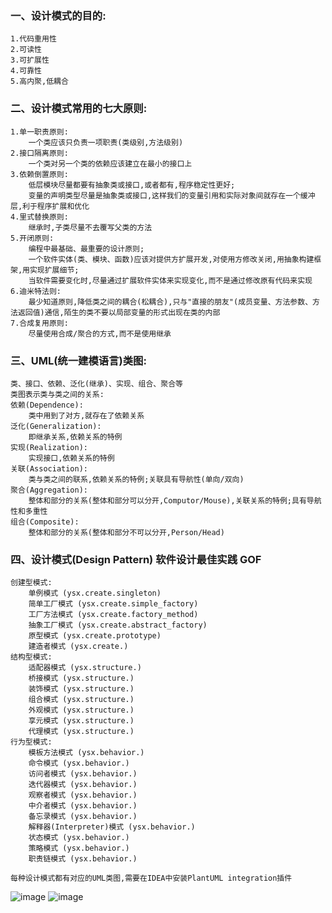 ### 一、设计模式的目的:
````
1.代码重用性
2.可读性
3.可扩展性
4.可靠性
5.高内聚,低耦合
````

### 二、设计模式常用的七大原则:
````
1.单一职责原则:
    一个类应该只负责一项职责(类级别,方法级别)
2.接口隔离原则:
    一个类对另一个类的依赖应该建立在最小的接口上
3.依赖倒置原则:
    低层模块尽量都要有抽象类或接口,或者都有,程序稳定性更好;
    变量的声明类型尽量是抽象类或接口,这样我们的变量引用和实际对象间就存在一个缓冲层,利于程序扩展和优化
4.里式替换原则:
    继承时,子类尽量不去覆写父类的方法
5.开闭原则:
    编程中最基础、最重要的设计原则;
    一个软件实体(类、模块、函数)应该对提供方扩展开发,对使用方修改关闭,用抽象构建框架,用实现扩展细节;
    当软件需要变化时,尽量通过扩展软件实体来实现变化,而不是通过修改原有代码来实现
6.迪米特法则:
    最少知道原则,降低类之间的耦合(松耦合),只与"直接的朋友"(成员变量、方法参数、方法返回值)通信,陌生的类不要以局部变量的形式出现在类的内部
7.合成复用原则:
    尽量使用合成/聚合的方式,而不是使用继承
````

### 三、UML(统一建模语言)类图:
````
类、接口、依赖、泛化(继承)、实现、组合、聚合等
类图表示类与类之间的关系:
依赖(Dependence):
    类中用到了对方,就存在了依赖关系
泛化(Generalization):
    即继承关系,依赖关系的特例
实现(Realization):
    实现接口,依赖关系的特例
关联(Association):
    类与类之间的联系,依赖关系的特例;关联具有导航性(单向/双向)
聚合(Aggregation):
    整体和部分的关系(整体和部分可以分开,Computor/Mouse),关联关系的特例;具有导航性和多重性
组合(Composite):
    整体和部分的关系(整体和部分不可以分开,Person/Head)
````

### 四、设计模式(Design Pattern)  软件设计最佳实践  GOF
````
创建型模式:
    单例模式 (ysx.create.singleton)
    简单工厂模式 (ysx.create.simple_factory)
    工厂方法模式 (ysx.create.factory_method)
    抽象工厂模式 (ysx.create.abstract_factory)
    原型模式 (ysx.create.prototype)
    建造者模式 (ysx.create.)
结构型模式:
    适配器模式 (ysx.structure.)
    桥接模式 (ysx.structure.)
    装饰模式 (ysx.structure.)
    组合模式 (ysx.structure.)
    外观模式 (ysx.structure.)
    享元模式 (ysx.structure.)
    代理模式 (ysx.structure.)
行为型模式:
    模板方法模式 (ysx.behavior.)
    命令模式 (ysx.behavior.)
    访问者模式 (ysx.behavior.)
    迭代器模式 (ysx.behavior.)
    观察者模式 (ysx.behavior.)
    中介者模式 (ysx.behavior.)
    备忘录模式 (ysx.behavior.)
    解释器(Interpreter)模式 (ysx.behavior.)
    状态模式 (ysx.behavior.)
    策略模式 (ysx.behavior.)
    职责链模式 (ysx.behavior.)
````

````
每种设计模式都有对应的UML类图,需要在IDEA中安装PlantUML integration插件
````
![image](https://user-images.githubusercontent.com/25497555/131294665-629e3923-90f1-4a55-aa09-45992571316d.png)
![image](https://user-images.githubusercontent.com/25497555/131294969-92fe557d-02f0-4dcf-9d0d-e07ad00a3517.png)
